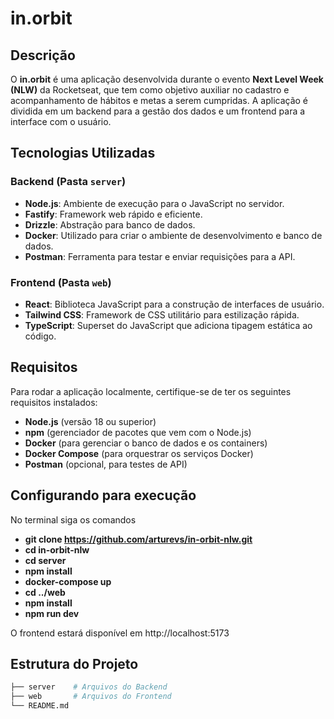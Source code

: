# in.orbit

## Descrição

O **in.orbit** é uma aplicação desenvolvida durante o evento **Next Level Week (NLW)** da Rocketseat, que tem como objetivo auxiliar no cadastro e acompanhamento de hábitos e metas a serem cumpridas. A aplicação é dividida em um backend para a gestão dos dados e um frontend para a interface com o usuário.

## Tecnologias Utilizadas

### Backend (Pasta `server`)
- **Node.js**: Ambiente de execução para o JavaScript no servidor.
- **Fastify**: Framework web rápido e eficiente.
- **Drizzle**: Abstração para banco de dados.
- **Docker**: Utilizado para criar o ambiente de desenvolvimento e banco de dados.
- **Postman**: Ferramenta para testar e enviar requisições para a API.

### Frontend (Pasta `web`)
- **React**: Biblioteca JavaScript para a construção de interfaces de usuário.
- **Tailwind CSS**: Framework de CSS utilitário para estilização rápida.
- **TypeScript**: Superset do JavaScript que adiciona tipagem estática ao código.

## Requisitos

Para rodar a aplicação localmente, certifique-se de ter os seguintes requisitos instalados:

- **Node.js** (versão 18 ou superior)
- **npm** (gerenciador de pacotes que vem com o Node.js)
- **Docker** (para gerenciar o banco de dados e os containers)
- **Docker Compose** (para orquestrar os serviços Docker)
- **Postman** (opcional, para testes de API)

## Configurando para execução
No terminal siga os comandos
- **git clone https://github.com/arturevs/in-orbit-nlw.git**
- **cd in-orbit-nlw**
- **cd server**
- **npm install**
- **docker-compose up**
- **cd ../web**
- **npm install**
- **npm run dev**

O frontend estará disponível em http://localhost:5173

## Estrutura do Projeto

```bash
├── server    # Arquivos do Backend
├── web       # Arquivos do Frontend
└── README.md


